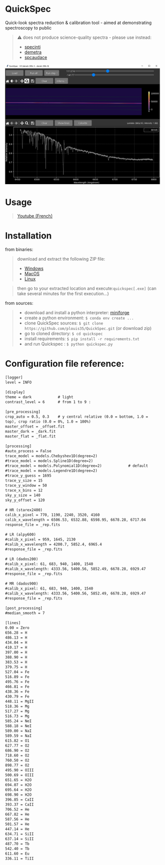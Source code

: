 # QuickSpec
Quick-look spectra reduction &amp; calibration tool - aimed at demonstrating spectroscopy to public
> :warning: does not produce science-quality spectra - please use instead:
> - [specinti](https://solex.astrosurf.com/specinti1_fr.html)
> - [demetra](https://www.shelyak.com/logiciel/logiciel-demetra/)
> - [spcaudace](http://spcaudace.free.fr)

![Alt text](screenshot_01.png)

# Usage
> [Youtube (French)](https://)

# Installation
from binaries:
> download and extract the following ZIP file:
> - [Windows](https://)
> - [MacOS](https://)
> - [Linux](https://)

> then go to your extracted location and execute:```quickspec[.exe]``` (can take several minutes for the first execution...)

from sources:
> - download and install a python interpreter: [miniforge](https://github.com/conda-forge/miniforge)
> - create a python environment: ```$ conda env create ...```
> - clone QuickSpec sources: ```$ git clone https://github.com/plouis35/QuickSpec.git``` (or download zip)
> - go to cloned directory: ```$ cd quickspec```
> - install requirements: ```$ pip install -r requirements.txt```
> - and run Quickspec : ```$ python quickspec.py```

# Configuration file reference: 

```
[logger]
level = INFO

[display]
theme = dark            # light
contrast_level = 6      # from 1 to 9 : 

[pre_processing]
crop_auto = 0.5, 0.3    # y central relative (0.0 = bottom, 1.0 = top), crop ratio (0.0 = 0%, 1.0 = 100%)
master_offset = _offset.fit
master_dark = _dark.fit
master_flat = _flat.fit

[processing]
#auto_process = False
trace_model = models.Chebyshev1D(degree=2)
#trace_model = models.Spline1D(degree=2)
#trace_model = models.Polynomial1D(degree=2)            # default
#trace_model = models.Legendre1D(degree=2)
#trace_y_guess = 1695
trace_y_size = 15
trace_y_window = 50
trace_x_bins = 12
sky_y_size = 140
sky_y_offset = 120

# HR (starex2400)
calib_x_pixel = 770, 1190, 2240, 3520, 4160
calib_x_wavelength = 6506.53, 6532.88, 6598.95, 6678.28, 6717.04
response_file = _rep.fits

# LR (alpy600)
#calib_x_pixel = 959, 1645, 2130
#calib_x_wavelength = 4200.7, 5852.4, 6965.4
#response_file = _rep.fits

# LR (dados200)
#calib_x_pixel: 61, 683, 940, 1400, 1540
#calib_x_wavelength: 4333.56, 5400.56, 5852.49, 6678.28, 6929.47
#response_file = _rep.fits

# MR (dados900)
#calib_x_pixel: 61, 683, 940, 1400, 1540
#calib_x_wavelength: 4333.56, 5400.56, 5852.49, 6678.28, 6929.47
#response_file = _rep.fits

[post_processing]
#median_smooth = 7

[lines]
0.00 = Zero
656.28 = H
486.13 = H
434.04 = H
410.17 = H
397.00 = H 
388.90 = H 
383.53 = H
379.75 = H
527.04 = Fe 
516.89 = Fe 
495.76 = Fe 
466.81 = Fe 
438.36 = Fe 
430.79 = Fe 
448.11 = MgII
518.36 = Mg 
517.27 = Mg 
516.73 = Mg 
585.24 = NeI
588.18 = NeI
589.00 = NaI
589.59 = NaI
615.82 = O1 
627.77 = O2 
686.90 = O2 
718.60 = O2 
760.50 = O2 
898.77 = O2 
495.90 = OIII
500.69 = OIII
651.65 = H2O
694.07 = H2O
695.64 = H2O
698.90 = H2O
396.85 = CaII
393.37 = CaII
706.52 = He
667.82 = He
587.56 = He
501.57 = He
447.14 = He
634.71 = SiII
637.14 = SiII
487.70 = Tb 
542.40 = Tb 
611.60 = Eu 
336.11 = TiII
```
